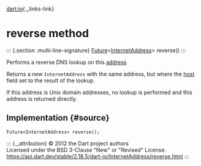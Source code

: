 [dart:io](../../dart-io/dart-io-library){._links-link}

reverse method
==============

::: {.section .multi-line-signature}
[Future](../../dart-async/future-class)\<[InternetAddress](../internetaddress-class)\>
reverse()
:::

Performs a reverse DNS lookup on this [address](address)

Returns a new `InternetAddress` with the same address, but where the
[host](host) field set to the result of the lookup.

If this address is Unix domain addresses, no lookup is performed and
this address is returned directly.

Implementation {#source}
--------------

``` {.language-dart data-language="dart"}
Future<InternetAddress> reverse();
```

::: {._attribution}
© 2012 the Dart project authors\
Licensed under the BSD 3-Clause \"New\" or \"Revised\" License.\
<https://api.dart.dev/stable/2.18.5/dart-io/InternetAddress/reverse.html>
:::
